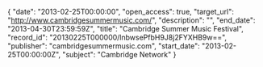 {
  "date": "2013-02-25T00:00:00", 
  "open_access": true, 
  "target_url": "http://www.cambridgesummermusic.com/", 
  "description": "", 
  "end_date": "2013-04-30T23:59:59Z", 
  "title": "Cambridge Summer Music Festival", 
  "record_id": "20130225T000000/lnbwsePfbH9J8j2FYXHB9w==", 
  "publisher": "cambridgesummermusic.com", 
  "start_date": "2013-02-25T00:00:00Z", 
  "subject": "Cambridge Network"
}

